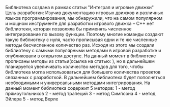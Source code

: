 Библиотека создана в рамках статьи "Интеграл и игровые движки"
Цель разработки:
Изучив документацию игровых движков и различных языков программирования, мы обнаружили, что на самом популярном и мощном инструменте для разработки игрового движка – С++ нет библиотеки, которая позволяла бы применять численное интегрирование по вызову функции. Поэтому многие команды создают такую библиотеку с нуля, часто прописывая одни и те же численные методы бесчисленное количество раз. Исходя из этого мы создали библиотеку с самыми популярными методами в игровой разработке и опубликовали в открытом доступе. На данный момент в библиотеке прописаны методы из статьи(ссылка на статью: ), но в дальнейшем планируется увеличивать количество методов для того, чтобы библиотека могла использоваться для большего количества проектов связанных с разработкой. 
В дальнейшем библиотека будет пополняться необходимыми и универсальными методами интегрирования. На данный момент библиотека содержит 5 методов:
1 - метод прямоугольников 
2 - метод трапеций 
3 - метод Симпсона
4 - метод Эйлера
5 - метод Верле
